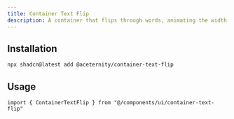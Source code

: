 ```yaml
---
title: Container Text Flip
description: A container that flips through words, animating the width.
---
```


## Installation

```bash
npx shadcn@latest add @aceternity/container-text-flip
```

## Usage

```tsx showLineNumbers
import { ContainerTextFlip } from "@/components/ui/container-text-flip"
```
